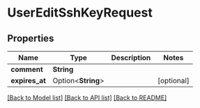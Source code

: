 # UserEditSshKeyRequest

## Properties

Name | Type | Description | Notes
------------ | ------------- | ------------- | -------------
**comment** | **String** |  | 
**expires_at** | Option<**String**> |  | [optional]

[[Back to Model list]](../README.md#documentation-for-models) [[Back to API list]](../README.md#documentation-for-api-endpoints) [[Back to README]](../README.md)


